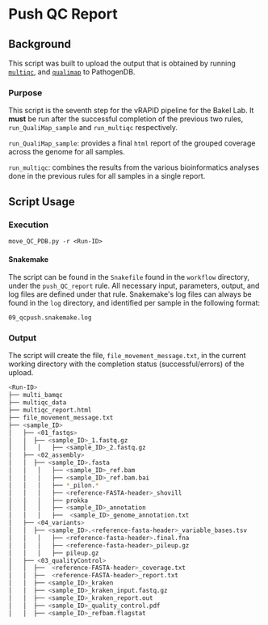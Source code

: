 # Push QC Report

## Background

This script was built to upload the output that is obtained by running [`multiqc`](https://github.com/ewels/MultiQC), and [`qualimap`](http://qualimap.conesalab.org) to PathogenDB.

### Purpose

This script is the seventh step for the vRAPID pipeline for the Bakel Lab. It **must** be run after the successful completion of the previous two rules, `run_QualiMap_sample` and `run_multiqc` respectively. 

 `run_QualiMap_sample`: provides a final `html` report of the grouped coverage across the genome for all samples.

`run_multiqc`: combines the results from the various bioinformatics analyses done in the previous rules for all samples in a single report.

## Script Usage

### Execution

`move_QC_PDB.py -r <Run-ID>`

#### Snakemake

The script can be found in the `Snakefile` found in the `workflow` directory, under the `push_QC_report` rule. All necessary input, parameters, output, and log files are defined under that rule. Snakemake's log files can always be found in the `log` directory, and identified per sample in the following format:

`09_qcpush.snakemake.log`

### Output

The script will create the file, `file_movement_message.txt`, in the current working directory with the completion status (successful/errors) of the upload.

 ```bash
<Run-ID>
├── multi_bamqc
├── multiqc_data
├── multiqc_report.html
├── file_movement_message.txt
├── <sample_ID>
│   ├── <01_fastqs>
│   │  ├── <sample_ID>_1.fastq.gz
│   │	│	├── <sample_ID>_2.fastq.gz
│   ├── <02_assembly>
│   │  ├── <sample_ID>.fasta
│   │	│	├── <sample_ID>_ref.bam
│   │	│	├── <sample_ID>_ref.bam.bai
│   │	│	├── *_pilon.*
│   │	│	├── <reference-FASTA-header>_shovill
│   │	│	├── prokka
│   │	│	├── <sample_ID>_annotation
│   │	│	├──  <sample_ID>_genome_annotation.txt
│   ├── <04_variants>
│   │  ├── <sample_ID>.<reference-fasta-header>_variable_bases.tsv
│   │	│	├── <reference-fasta-header>.final.fna
│   │	│	├── <reference-fasta-header>_pileup.gz
│   │	│	├── pileup.gz
│   ├── <03_qualityControl>
│   │  ├──  <reference-FASTA-header>_coverage.txt
│   │  ├──  <reference-FASTA-header>_report.txt
│   │  ├── <sample_ID>_kraken
│   │  ├── <sample_ID>_kraken_input.fastq.gz
│   │  ├── <sample_ID>_kraken_report.out
│   │  ├── <sample_ID>_quality_control.pdf
│   │  ├── <sample_ID>_refbam.flagstat
 ```



